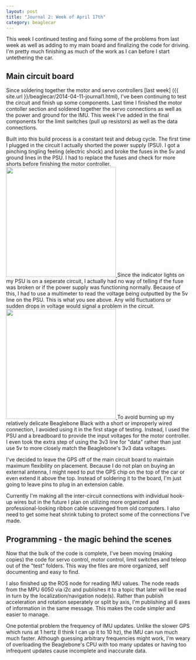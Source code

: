 ```yaml
---
layout: post
title: "Journal 2: Week of April 17th"
category: beaglecar
---
```


This week I continued testing and fixing some of the problems from last week as
well as adding to my main board and finalizing the code for driving. I'm pretty
much finishing as much of the work as I can before I start untethering the car.

## Main circuit board

Since soldering together the motor and servo controllers [last week]
({{ site.url }}/beaglecar/2014-04-11-journal1.html), I've been continuing to
test the circuit and finish up some components. Last time I finished the motor
contoller section and soldered together the servo connections as well as the
power and ground for the IMU. This week I've added in the final components for
the limit switches (pull up resistors) as well as the data connections.

Built into this build process is a constant test and debug cycle. The first
time I plugged in the circuit I actually shorted the power supply (PSU). I got
a pinching tingling feeling (electric shock) and broke the fuses in the 5v and
ground lines in the PSU. I had to replace the fuses and check for more shorts
before finishing the motor controller.
<a href="{{ site.url }}/images/PerfboardTest1.jpg">
<img src="{{ site.url }}/images/PerfboardTest1.jpg" height="300" width="auto">
</a>
Since the indicator lights on my PSU is on a seperate circuit, I actually had 
no way of telling if the fuse was broken or if the power supply was functioning
normally. Because of this, I had to use a multimeter to read the voltage being
outputted by the 5v line on the PSU. This is what you see above. Any wild
fluctuations or sudden drops in voltage would signal a problem in the circuit.
<a href="{{ site.url }}/images/PerfboardTest2.jpg">
<img src="{{ site.url }}/images/PerfboardTest2.jpg" height="300" width="auto">
</a>
To avoid burning up my relatively delicate Beaglebone Black with a short or
improperly wired connection, I avoided using it in the first stage of testing.
Instead, I used the PSU and a breadboard to provide the input voltages for
the motor controller. I even took the extra step of using the 3v3 line for
"data" rather than just use 5v to more closely match the Beaglebone's 3v3 data
voltages.

I've decided to leave the GPS off of the main circuit board to maintain maximum
flexibility on placement. Because I do not plan on buying an external antenna,
I might need to put the GPS chip on the top of the car or even extend it above
the top. Instead of soldering it to the board, I'm just going to leave pins to
plug in an extension cable.

Currently I'm making all the inter-circuit connections with individual hook-up
wires but in the future I plan on utilizing more organized and
professional-looking ribbon cable scavenged from old computers. I also need to
get some heat shrink tubing to protect some of the connections I've made.

## Programming - the magic behind the scenes

Now that the bulk of the code is complete, I've been moving (making copies)
the code for servo control, motor control, limit switches and teleop out of the
"test" folders. This way the files are more organized, self documenting and
easy to find.

I also finished up the ROS node for reading IMU values. The node reads from the
MPU 6050 via i2c and publishes it to a topic that later will be read in turn by
the localization/navigation node(s). Rather than publish acceleration and
rotation seperately or split by axis, I'm publishing all 6 axes of information
in the same message. This makes the code simpler and easier to manage.

One potential problem the frequency of IMU updates. Unlike the slower GPS which
runs at 1 hertz (I think I can up it to 10 hz), the IMU can run much much
faster. Although guessing arbitrary frequencies might work, I'm weary of
overloading the Beaglebone's CPU with too many updates or having too
infrequent updates cause incomplete and inaccurate data.
